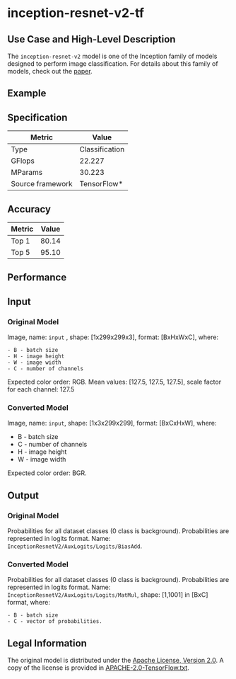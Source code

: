 # inception-resnet-v2-tf

## Use Case and High-Level Description

The `inception-resnet-v2` model is one of the Inception family of models designed to perform image classification. For details about this family of models, check out the [paper](https://arxiv.org/abs/1602.07261).

## Example

## Specification

| Metric                          | Value                                     |
|---------------------------------|-------------------------------------------|
| Type                            | Classification                            |
| GFlops                          | 22.227                                    |
| MParams                         | 30.223                                    |
| Source framework                | TensorFlow\*                              |

## Accuracy

| Metric | Value |
| ------ | ----- |
| Top 1  | 80.14 |
| Top 5  | 95.10 |

## Performance

## Input

### Original Model

Image, name: `input` , shape: [1x299x299x3], format: [BxHxWxC],
   where:

    - B - batch size
    - H - image height
    - W - image width
    - C - number of channels

   Expected color order: RGB.
   Mean values: [127.5, 127.5, 127.5], scale factor for each channel: 127.5

### Converted Model

Image, name: `input`, shape: [1x3x299x299], format: [BxCxHxW],
where:

   - B - batch size
   - C - number of channels
   - H - image height
   - W - image width

Expected color order: BGR.

## Output

### Original Model

Probabilities for all dataset classes (0 class is background). Probabilities are represented in logits format. Name: `InceptionResnetV2/AuxLogits/Logits/BiasAdd`.

### Converted Model

Probabilities for all dataset classes (0 class is background). Probabilities are represented in logits format. Name: `InceptionResnetV2/AuxLogits/Logits/MatMul`, shape: [1,1001] in [BxC] format,
    where:

    - B - batch size
    - C - vector of probabilities.

## Legal Information

The original model is distributed under the
[Apache License, Version 2.0](https://raw.githubusercontent.com/tensorflow/models/master/LICENSE).
A copy of the license is provided in [APACHE-2.0-TensorFlow.txt](../licenses/APACHE-2.0-TensorFlow.txt).

